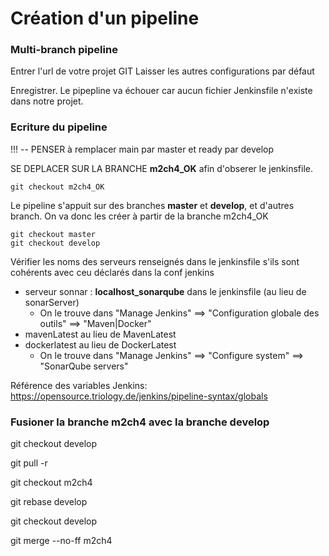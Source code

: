 # Création d'un pipeline

### Multi-branch pipeline

Entrer l'url de votre projet GIT
Laisser les autres configurations par défaut

Enregistrer.
Le pipepline va échouer car aucun fichier Jenkinsfile n'existe dans notre projet.


###  Ecriture du pipeline 

!!! -- PENSER à remplacer main par master et ready par develop

SE DEPLACER SUR LA BRANCHE **m2ch4_OK** afin d'obserer le jenkinsfile.
```
git checkout m2ch4_OK
```

Le pipeline s'appuit sur des branches **master** et **develop**, et d'autres branch. On va donc les créer à partir de la branche m2ch4_OK

```
git checkout master
git checkout develop
```
Vérifier les noms des serveurs renseignés dans le jenkinsfile s'ils sont cohérents avec ceu déclarés dans la conf jenkins
- serveur sonnar : **localhost_sonarqube** dans le jenkinsfile (au lieu de sonarServer)
  - On le trouve dans "Manage Jenkins" ==> "Configuration globale des outils" ==> "Maven|Docker"
- mavenLatest au lieu de MavenLatest
- dockerlatest au lieu de DockerLatest
  - On le trouve dans "Manage Jenkins" ==> "Configure system" ==> "SonarQube servers"

Référence des variables Jenkins: https://opensource.triology.de/jenkins/pipeline-syntax/globals


### Fusioner la branche m2ch4 avec la branche develop

git checkout develop

git pull -r

git checkout m2ch4

git rebase develop

git checkout develop

git merge --no-ff m2ch4

